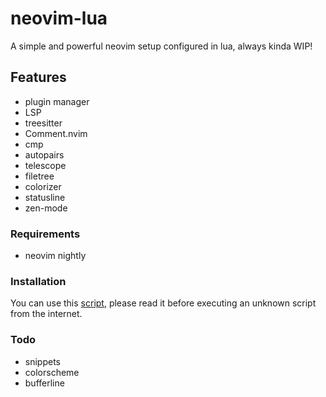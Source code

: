 # neovim-lua

A simple and powerful neovim setup configured in lua, always kinda WIP!

## Features

- plugin manager
- LSP
- treesitter
- Comment.nvim
- cmp
- autopairs
- telescope
- filetree
- colorizer
- statusline
- zen-mode

### Requirements

- neovim nightly

### Installation

You can use this [script](https://github.com/jasper-schnabel/dotfiles/blob/main/.local/share/bin/installation/install-neovim), please read it before executing an unknown script from the internet.

### Todo

- snippets
- colorscheme
- bufferline
